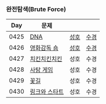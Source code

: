 ### 완전탐색(Brute Force)

| Day  | 문제                                                   |                            |                              |
| ---- | ------------------------------------------------------ |----------------------------| ---------------------------- |
| 0425 | [DNA](https://www.acmicpc.net/problem/1969)            | [성호](0425/1969_0425_sh.kt) | [수경](0425/1969_0425_sk.js) |
| 0426 | [영화감독 숌](https://www.acmicpc.net/problem/1436)    | [성호](0426/1436_0426_sh.kt) | [수경](0426/1436_0426_sk.js) |
| 0427 | [치킨치킨치킨](https://www.acmicpc.net/problem/16439)  | 성호                         | 수경                         |
| 0428 | [사탕 게임](https://www.acmicpc.net/problem/3085)      | 성호                         | 수경                         |
| 0429 | [꽃길](https://www.acmicpc.net/problem/14620)          | 성호                         | 수경                         |
| 0430 | [링크와 스타트](https://www.acmicpc.net/problem/15661) | 성호                         | 수경                         |
